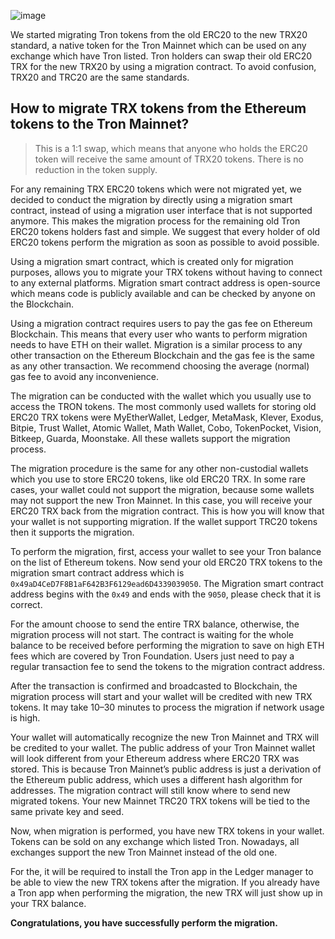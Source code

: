![image](https://github.com/TronixFoundation/documentation/assets/169593036/f8b7fa90-56c1-42f1-91be-a863f82b36ed)

We started migrating Tron tokens from the old ERC20 to the new TRX20 standard, a native token for the Tron Mainnet which can be used on any exchange which have Tron listed. Tron holders can swap their old ERC20 TRX for the new TRX20 by using a migration contract. To avoid confusion, TRX20 and TRC20 are the same standards.

## How to migrate TRX tokens from the Ethereum tokens to the Tron Mainnet?

> This is a 1:1 swap, which means that anyone who holds the ERC20 token will receive the same amount of TRX20 tokens. There is no reduction in the token supply.

For any remaining TRX ERC20 tokens which were not migrated yet, we decided to conduct the migration by directly using a migration smart contract, instead of using a migration user interface that is not supported anymore. This makes the migration process for the remaining old Tron ERC20 tokens holders fast and simple. We suggest that every holder of old ERC20 tokens perform the migration as soon as possible to avoid possible.

Using a migration smart contract, which is created only for migration purposes, allows you to migrate your TRX tokens without having to connect to any external platforms. Migration smart contract address is open-source which means code is publicly available and can be checked by anyone on the Blockchain.

Using a migration contract requires users to pay the gas fee on Ethereum Blockchain. This means that every user who wants to perform migration needs to have ETH on their wallet. Migration is a similar process to any other transaction on the Ethereum Blockchain and the gas fee is the same as any other transaction. We recommend choosing the average (normal) gas fee to avoid any inconvenience.

The migration can be conducted with the wallet which you usually use to access the TRON tokens. The most commonly used wallets for storing old ERC20 TRX tokens were MyEtherWallet, Ledger, MetaMask, Klever, Exodus, Bitpie, Trust Wallet, Atomic Wallet, Math Wallet, Cobo, TokenPocket, Vision, Bitkeep, Guarda, Moonstake. All these wallets support the migration process.

The migration procedure is the same for any other non-custodial wallets which you use to store ERC20 tokens, like old ERC20 TRX. In some rare cases, your wallet could not support the migration, because some wallets may not support the new Tron Mainnet. In this case, you will receive your ERC20 TRX back from the migration contract. This is how you will know that your wallet is not supporting migration. If the wallet support TRC20 tokens then it supports the migration.

To perform the migration, first, access your wallet to see your Tron balance on the list of Ethereum tokens. Now send your old ERC20 TRX tokens to the migration smart contract address which is `0x49aD4CeD7F8B1aF642B3F6129ead6D4339039050`. The Migration smart contract address begins with the `0x49` and ends with the `9050`, please check that it is correct. 

For the amount choose to send the entire TRX balance, otherwise, the migration process will not start. The contract is waiting for the whole balance to be received before performing the migration to save on high ETH fees which are covered by Tron Foundation. Users just need to pay a regular transaction fee to send the tokens to the migration contract address.

After the transaction is confirmed and broadcasted to Blockchain, the migration process will start and your wallet will be credited with new TRX tokens. It may take 10–30 minutes to process the migration if network usage is high.

Your wallet will automatically recognize the new Tron Mainnet and TRX will be credited to your wallet. The public address of your Tron Mainnet wallet will look different from your Ethereum address where ERC20 TRX was stored. This is because Tron Mainnet’s public address is just a derivation of the Ethereum public address, which uses a different hash algorithm for addresses. The migration contract will still know where to send new migrated tokens. Your new Mainnet TRC20 TRX tokens will be tied to the same private key and seed.

Now, when migration is performed, you have new TRX tokens in your wallet. Tokens can be sold on any exchange which listed Tron. Nowadays, all exchanges support the new Tron Mainnet instead of the old one.

For the, it will be required to install the Tron app in the Ledger manager to be able to view the new TRX tokens after the migration. If you already have a Tron app when performing the migration, the new TRX will just show up in your TRX balance.

**Congratulations, you have successfully perform the migration.**
